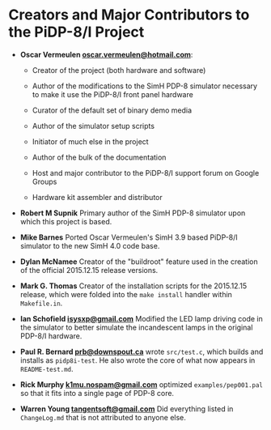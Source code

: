 # Creators and Major Contributors to the PiDP-8/I Project

*   **Oscar Vermeulen <oscar.vermeulen@hotmail.com>**:

    -   Creator of the project (both hardware and software)
    
    -   Author of the modifications to the SimH PDP-8 simulator
        necessary to make it use the PiDP-8/I front panel hardware
        
    -   Curator of the default set of binary demo media
    
    -   Author of the simulator setup scripts
    
    -   Initiator of much else in the project
    
    -   Author of the bulk of the documentation
    
    -   Host and major contributor to the PiDP-8/I support forum on
        Google Groups
        
    -   Hardware kit assembler and distributor

*   **Robert M Supnik** Primary author of the SimH PDP-8 simulator upon
    which this project is based.

*   **Mike Barnes** Ported Oscar Vermeulen's SimH 3.9 based PiDP-8/I
    simulator to the new SimH 4.0 code base.

*   **Dylan McNamee** Creator of the "buildroot" feature used in the
    creation of the official 2015.12.15 release versions.

*   **Mark G. Thomas** Creator of the installation scripts for the
    2015.12.15 release, which were folded into the `make install`
    handler within `Makefile.in`.

*   **Ian Schofield <isysxp@gmail.com>** Modified the LED lamp driving
    code in the simulator to better simulate the incandescent lamps in
    the original PDP-8/I hardware.

*   **Paul R. Bernard <prb@downspout.ca>** wrote `src/test.c`, which
    builds and installs as `pidp8i-test`. He also wrote the core of what
    now appears in `README-test.md`.

*   **Rick Murphy <k1mu.nospam@gmail.com>** optimized `examples/pep001.pal`
    so that it fits into a single page of PDP-8 core.

*   **Warren Young <tangentsoft@gmail.com>** Did everything listed in
    `ChangeLog.md` that is not attributed to anyone else.
